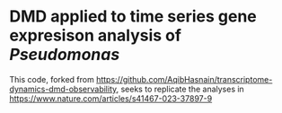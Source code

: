 # DMD applied to time series gene expresison analysis of _Pseudomonas_ 

This code, forked from https://github.com/AqibHasnain/transcriptome-dynamics-dmd-observability, seeks to replicate the analyses in https://www.nature.com/articles/s41467-023-37897-9






















